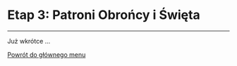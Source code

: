 # <span class="stage-header">Etap 3</span>: Patroni Obrońcy i Święta
---
Już wkrótce ...

[Powrót do głównego menu](index.md)
